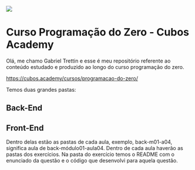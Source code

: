 ![](https://i.imgur.com/xG74tOh.png)

# Curso Programação do Zero - Cubos Academy

Olá, me chamo Gabriel Trettin e esse é meu repositório referente ao conteúdo estudado e produzido ao longo do curso programação do zero. 

https://cubos.academy/cursos/programacao-do-zero/

Temos duas grandes pastas:

## Back-End
## Front-End

Dentro delas estão as pastas de cada aula, exemplo, back-m01-a04, significa aula de back-módulo01-aula04. 
Dentro de cada aula haverão as pastas dos exercícios. 
Na pasta do exercício temos o README com o enunciado da questão e o código que desenvolvi para aquela questão.
